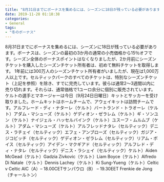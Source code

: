 ```yaml
---
title: "8月31日までにボーナスを集めるには、シーズンに18日が残っている必要があります。"
date: 2019-11-28 01:18:38
categories:
- General
tags:
- "冬のボーナス"
---
```


8月31日までにボーナスを集めるには、シーズンに18日が残っている必要があります。ボーナスは、シーズンの最初の3か月の通常の小売価格から15％オフです。シーズン全体のボーナスポイントはなくなりましたが、2か月前にシーズンチケットを購入したシーズンチケット所有者は、初めて無料チケットを取得します。 1年前には300万人のシーズンチケット所有者がいましたが、現在は1,000万人以上です。セルティックパークのすべてのチケットは、特別なシーズンチケット（上記を参照）を除き、すでに完売しています。彼らは通常2〜3週間以内に売り切れます。それらは、通常価格で1ユーロ余分に個別に販売されています。ケルトの選手とマネージャーは今日（9月24日日曜日）キットとサッカーを受け取りました。ホームキットはホームチームで、アウェイキットは訪問チームです。アルフレード・ディ・ナターレ（ケルト）バートランド・トラオーレ（ケルト）アダム・マシューズ（ケルト）ゲディオン・ゼラレム（ケルト）ギ・ソンユン（ケルト）ナイジェル・ハッセルバインク（ケルト）ユスーフ・ムルムブ（ケルト）アダム・マシューズ（ケルト）アルフレッドナタレ（セルティック）デニス・ラチェイ（セルティック）エフェ・アンブローズ（セルティック）ガジア・ジコビッチ（セルティック）ゲディオン・ゼラレム（セルティック）リアム・ボイス（セルティック）アイデン・マクギアド（セルティック）アルフレド・ディ・ナタレ（セルティック）デニス・ラシェイ（セルティック）ケルト）Aiden McGead（ケルト）Gadzia Zivkovic（ケルト）Liam Boyce（ケルト）Alfredo Di Natale（ケルト）Dennis Lachey（ケルト）Ki Sung-Yueng（ケルト）Celtic v Celtic AIC（A）– 18.00CETサンパウロ（B） – 19.30EET Frenkie de Jong（チャールトン）
